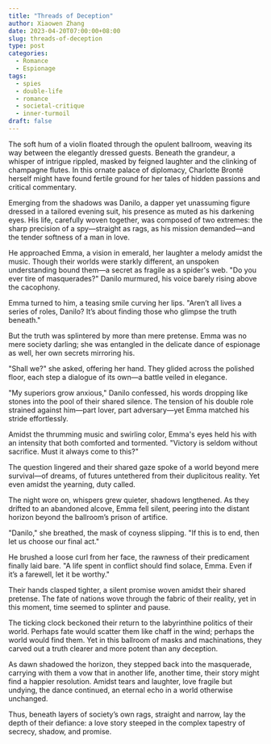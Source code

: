 ```yaml
---
title: "Threads of Deception"
author: Xiaowen Zhang
date: 2023-04-20T07:00:00+08:00
slug: threads-of-deception
type: post
categories:
  - Romance
  - Espionage
tags:
  - spies
  - double-life
  - romance
  - societal-critique
  - inner-turmoil
draft: false
---
```


The soft hum of a violin floated through the opulent ballroom, weaving its way between the elegantly dressed guests. Beneath the grandeur, a whisper of intrigue rippled, masked by feigned laughter and the clinking of champagne flutes. In this ornate palace of diplomacy, Charlotte Brontë herself might have found fertile ground for her tales of hidden passions and critical commentary.

Emerging from the shadows was Danilo, a dapper yet unassuming figure dressed in a tailored evening suit, his presence as muted as his darkening eyes. His life, carefully woven together, was composed of two extremes: the sharp precision of a spy—straight as rags, as his mission demanded—and the tender softness of a man in love.

He approached Emma, a vision in emerald, her laughter a melody amidst the music. Though their worlds were starkly different, an unspoken understanding bound them—a secret as fragile as a spider's web. "Do you ever tire of masquerades?" Danilo murmured, his voice barely rising above the cacophony.

Emma turned to him, a teasing smile curving her lips. "Aren’t all lives a series of roles, Danilo? It’s about finding those who glimpse the truth beneath."

But the truth was splintered by more than mere pretense. Emma was no mere society darling; she was entangled in the delicate dance of espionage as well, her own secrets mirroring his.

"Shall we?" she asked, offering her hand. They glided across the polished floor, each step a dialogue of its own—a battle veiled in elegance.

"My superiors grow anxious," Danilo confessed, his words dropping like stones into the pool of their shared silence. The tension of his double role strained against him—part lover, part adversary—yet Emma matched his stride effortlessly.

Amidst the thrumming music and swirling color, Emma's eyes held his with an intensity that both comforted and tormented. "Victory is seldom without sacrifice. Must it always come to this?"

The question lingered and their shared gaze spoke of a world beyond mere survival—of dreams, of futures untethered from their duplicitous reality. Yet even amidst the yearning, duty called.

The night wore on, whispers grew quieter, shadows lengthened. As they drifted to an abandoned alcove, Emma fell silent, peering into the distant horizon beyond the ballroom’s prison of artifice.

"Danilo," she breathed, the mask of coyness slipping. "If this is to end, then let us choose our final act."

He brushed a loose curl from her face, the rawness of their predicament finally laid bare. "A life spent in conflict should find solace, Emma. Even if it’s a farewell, let it be worthy."

Their hands clasped tighter, a silent promise woven amidst their shared pretense. The fate of nations wove through the fabric of their reality, yet in this moment, time seemed to splinter and pause.

The ticking clock beckoned their return to the labyrinthine politics of their world. Perhaps fate would scatter them like chaff in the wind; perhaps the world would find them. Yet in this ballroom of masks and machinations, they carved out a truth clearer and more potent than any deception.

As dawn shadowed the horizon, they stepped back into the masquerade, carrying with them a vow that in another life, another time, their story might find a happier resolution. Amidst tears and laughter, love fragile but undying, the dance continued, an eternal echo in a world otherwise unchanged.

Thus, beneath layers of society’s own rags, straight and narrow, lay the depth of their defiance: a love story steeped in the complex tapestry of secrecy, shadow, and promise.